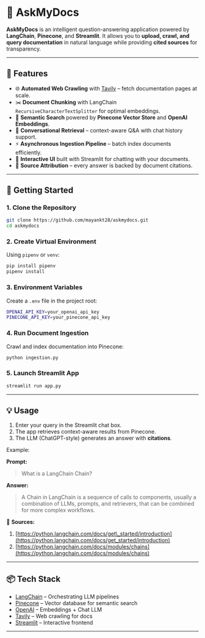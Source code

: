 # 🧊 AskMyDocs

**AskMyDocs** is an intelligent question-answering application powered by **LangChain**, **Pinecone**, and **Streamlit**.
It allows you to **upload, crawl, and query documentation** in natural language while providing **cited sources** for transparency.

---

## 🎯 Features

* 🌐 **Automated Web Crawling** with [Tavily](https://tavily.com) – fetch documentation pages at scale.
* ✂️ **Document Chunking** with LangChain `RecursiveCharacterTextSplitter` for optimal embeddings.
* 🧠 **Semantic Search** powered by **Pinecone Vector Store** and **OpenAI Embeddings**.
* 💬 **Conversational Retrieval** – context-aware Q\&A with chat history support.
* ⚡ **Asynchronous Ingestion Pipeline** – batch index documents efficiently.
* 🎨 **Interactive UI** built with Streamlit for chatting with your documents.
* 📑 **Source Attribution** – every answer is backed by document citations.

---

## 🚀 Getting Started

### 1. Clone the Repository

```bash
git clone https://github.com/mayankt28/askmydocs.git
cd askmydocs
```

### 2. Create Virtual Environment

Using `pipenv` or `venv`:

```bash
pip install pipenv
pipenv install
```

### 3. Environment Variables

Create a `.env` file in the project root:

```bash
OPENAI_API_KEY=your_openai_api_key
PINECONE_API_KEY=your_pinecone_api_key
```

### 4. Run Document Ingestion

Crawl and index documentation into Pinecone:

```bash
python ingestion.py
```

### 5. Launch Streamlit App

```bash
streamlit run app.py
```

---

## 💡 Usage

1. Enter your query in the Streamlit chat box.
2. The app retrieves context-aware results from Pinecone.
3. The LLM (ChatGPT-style) generates an answer with **citations**.

Example:

**Prompt:**

> What is a LangChain Chain?

**Answer:**

> A Chain in LangChain is a sequence of calls to components, usually a combination of LLMs, prompts, and retrievers, that can be combined for more complex workflows.

📌 **Sources:**

1. [https://python.langchain.com/docs/get\_started/introduction](https://python.langchain.com/docs/get_started/introduction)
2. [https://python.langchain.com/docs/modules/chains](https://python.langchain.com/docs/modules/chains)

---

## 📦 Tech Stack

* [LangChain](https://github.com/langchain-ai/langchain) – Orchestrating LLM pipelines
* [Pinecone](https://www.pinecone.io) – Vector database for semantic search
* [OpenAI](https://platform.openai.com/) – Embeddings + Chat LLM
* [Tavily](https://tavily.com) – Web crawling for docs
* [Streamlit](https://streamlit.io) – Interactive frontend

---
